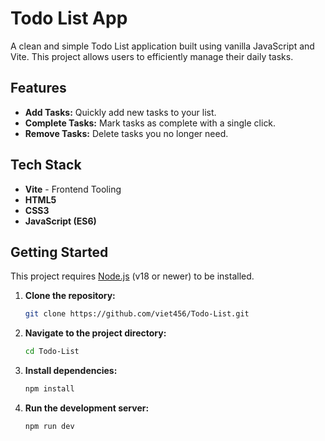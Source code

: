 # Todo List App

A clean and simple Todo List application built using vanilla JavaScript and Vite. This project allows users to efficiently manage their daily tasks.

## Features

* **Add Tasks:** Quickly add new tasks to your list.
* **Complete Tasks:** Mark tasks as complete with a single click.
* **Remove Tasks:** Delete tasks you no longer need.

## Tech Stack

* **Vite** - Frontend Tooling
* **HTML5**
* **CSS3**
* **JavaScript (ES6)**

## Getting Started

This project requires [Node.js](https://nodejs.org/) (v18 or newer) to be installed.

1.  **Clone the repository:**
    ```bash
    git clone https://github.com/viet456/Todo-List.git
    ```
    
2.  **Navigate to the project directory:**
    ```bash
    cd Todo-List
    ```

3.  **Install dependencies:**
    ```bash
    npm install
    ```

4.  **Run the development server:**
    ```bash
    npm run dev
    ```
